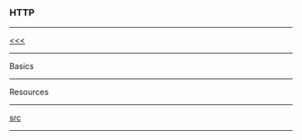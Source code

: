 
### HTTP

---

[<<<]()

---

Basics

---

Resources

---

[src](https://www.tutorialspoint.com/http/index.htm)

---
